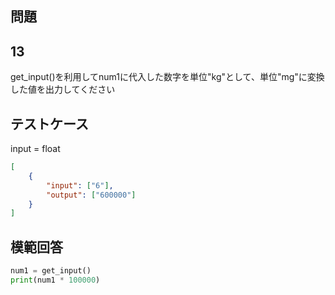 ## 問題
## 13

get_input()を利用してnum1に代入した数字を単位"kg"として、単位"mg"に変換した値を出力してください

## テストケース
input = float
```json
[
	{
		"input": ["6"],
		"output": ["600000"]
	}
]
```

## 模範回答
```python
num1 = get_input()
print(num1 * 100000)
```